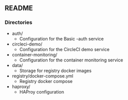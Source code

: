 ## README

### Directories

- auth/
  - Configuration for the Basic -auth service
- circleci-demo/
  - Configuration for the CircleCI demo service
- container-monitoring/
  - Configuration for the container monitoring service
- data/
  - Storage for registry docker images
- registry/docker-compose.yml
  - Registry docker compose
- haproxy/
  - HAProy configuration
